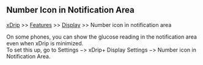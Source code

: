 ## Number Icon in Notification Area
[xDrip](../../README.md) >> [Features](../Features_page) >> [Display](./Display) >> Number icon in notification area  
  
On some phones, you can show the glucose reading in the notification area even when xDrip is minimized.  
To set this up, go to Settings &#8722;> xDrip+ Display Settings &#8722;> Number icon in Notification Area.  
  
